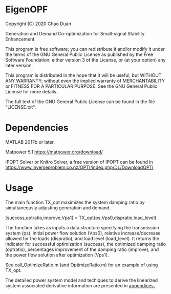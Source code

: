 # EigenOPF
Copyright (C) 2020 Chao Duan

Generation and Demand Co-optimization for Small-signal Stability Enhancement.


This program is free software; you can redistribute it and/or modify it under the terms of the GNU General Public License as published by the Free Software Foundation; either version 3 of the License, or (at your option) any later version.

This program is distributed in the hope that it will be useful, but WITHOUT ANY WARRANTY; without even the implied warranty of MERCHANTABILITY or FITNESS FOR A PARTICULAR PURPOSE. See the GNU General Public License for more details.


The full text of the GNU General Public License can be found in the file "LICENSE.txt".


# Dependencies

MATLAB 2017b or later.

Matpower 5.1 https://matpower.org/download/

IPOPT Solver or Knitro Solver, a free version of IPOPT can be found in https://www.inverseproblem.co.nz/OPTI/index.php/DL/DownloadOPTI

# Usage
The main function TX_opt maximizes the system damping ratio by simultaneously adjusting generation and demand.

[success,optratio,improve,Vps1] = TX_opt(ps,Vps0,dispratio,load_level)

The function takes as inputs a data structure specifying the transmission system (ps), initial power flow solution (Vps0), relative increase/decrease allowed for the loads (dispratio), and load level (load_level). It returns the indicator for successful optimization (success), the optimized damping ratio (optratio), percentages improvement of the damping ratio (improve), and the power flow solution after optimization (Vps1).

See call_OptimizeRatio.m (and OptimizeRatio.m) for an example of using TX_opt.

The detailed power system model and techiques to derive the linearized system associated derivative information are presented in [appendices.](https://github.com/cduan2020/EigenOPF/blob/master/appendices.pdf)



